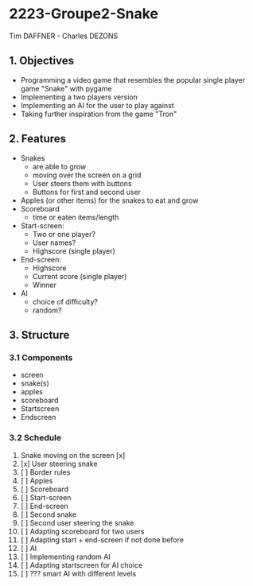 # 2223-Groupe2-Snake

Tim DAFFNER - Charles DEZONS

## 1. Objectives
- Programming a video game that resembles the popular single player game "Snake" with pygame
- Implementing a two players version
- Implementing an AI for the user to play against
- Taking further inspiration from the game "Tron"

## 2. Features
- Snakes
  - are able to grow
  - moving over the screen on a grid
  - User steers them with buttons
  - Buttons for first and second user
- Apples (or other items) for the snakes to eat and grow
- Scoreboard
  - time or eaten items/length
- Start-screen:
  - Two or one player?
  - User names?
  - Highscore (single player)
- End-screen:
  - Highscore
  - Current score (single player)
  - Winner
- AI
  - choice of difficulty?
  - random?

## 3. Structure
### 3.1 Components
- screen
- snake(s)
- apples
- scoreboard
- Startscreen
- Endscreen

### 3.2 Schedule
1. Snake moving on the screen [x]
2. [x] User steering snake
3. [ ] Border rules
4. [ ] Apples
5. [ ] Scoreboard
6. [ ] Start-screen
7. [ ] End-screen
8. [ ] Second snake
9. [ ] Second user steering the snake
10. [ ] Adapting scoreboard for two users
11. [ ] Adapting start + end-screen if not done before
12. [ ] AI
13. [ ] Implementing random AI
14. [ ] Adapting startscreen for AI choice
15. [ ] ??? smart AI with different levels
